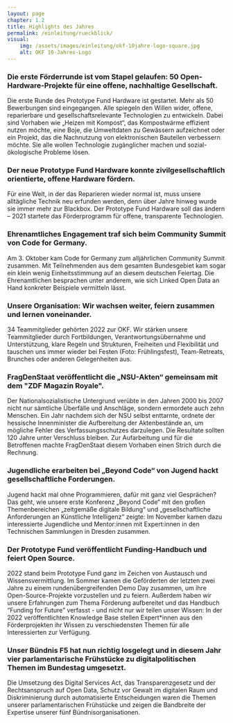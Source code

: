 ```yaml
---
layout: page
chapter: 1.2
title: Highlights des Jahres
permalink: /einleitung/rueckblick/
visual:
    img: /assets/images/einleitung/okf-10jahre-logo-square.jpg
    alt: OKF 10-Jahres-Logo
---
```


### Die erste Förderrunde ist vom Stapel gelaufen: 50 Open-Hardware-Projekte für eine offene, nachhaltige Gesellschaft.
Die erste Runde des Prototype Fund Hardware ist gestartet. Mehr als 50 Bewerbungen sind eingegangen. Alle spiegeln den Willen wider, offene, reparierbare und gesellschaftsrelevante Technologien zu entwickeln. Dabei sind Vorhaben wie „Heizen mit Kompost“, das Kompostwärme effizient nutzen möchte, eine Boje, die Umweltdaten zu Gewässern aufzeichnet oder ein Projekt, das die Nachnutzung von elektronischen Bauteilen verbessern möchte. Sie alle wollen Technologie zugänglicher machen und sozial-ökologische Probleme lösen. 

### Der neue Prototype Fund Hardware konnte zivilgesellschaftlich orientierte, offene Hardware fördern. 
Für eine Welt, in der das Reparieren wieder normal ist, muss unsere alltägliche Technik neu erfunden werden, denn über Jahre hinweg wurde sie immer mehr zur Blackbox. Der Prototype Fund Hardware soll das ändern – 2021 startete das Förderprogramm für offene, transparente Technologien. 

### Ehrenamtliches Engagement traf sich beim Community Summit von Code for Germany.
Am 3. Oktober kam Code for Germany zum alljährlichen Community Summit zusammen. Mit Teilnehmenden aus dem gesamten Bundesgebiet kam sogar ein klein wenig Einheitsstimmung auf an diesem deutschen Feiertag. Die Ehrenamtlichen besprachen unter anderem, wie sich Linked Open Data an Hand konkreter Beispiele vermitteln lässt.

### Unsere Organisation: Wir wachsen weiter, feiern zusammen und lernen voneinander.
34 Teammitglieder gehörten 2022 zur OKF. Wir stärken unsere Teammitglieder durch Fortbildungen, Verantwortungsübernahme und Unterstützung, klare Regeln und Strukturen, Freiheiten und Flexibilität und tauschen uns immer wieder bei Festen (Foto: Frühlingsfest), Team-Retreats, Brunches oder anderen Gelegenheiten aus.

### FragDenStaat veröffentlicht die „NSU-Akten“ gemeinsam mit dem "ZDF Magazin Royale". 
Der Nationalsozialistische Untergrund verübte in den Jahren 2000 bis 2007 nicht nur sämtliche Überfälle und Anschläge, sondern ermordete auch zehn Menschen. Ein Jahr nachdem sich der NSU selbst enttarnte, ordnete der hessische Innenminister die Aufbereitung der Aktenbestände an, um mögliche Fehler des Verfassungsschutzes darzulegen. Die Resultate sollten 120 Jahre unter Verschluss bleiben. Zur Aufarbeitung und für die Betroffenen machte FragDenStaat diesem Vorhaben einen Strich durch die Rechnung. 

### Jugendliche erarbeiten bei „Beyond Code“ von Jugend hackt gesellschaftliche Forderungen. 
Jugend hackt mal ohne Programmieren, dafür mit ganz viel Gesprächen? Das geht, wie unsere erste Konferenz „Beyond Code“ mit den großen Themenbereichen „zeitgemäße digitale Bildung“ und „gesellschaftliche Anforderungen an Künstliche Intelligenz“ zeigte: Im November kamen dazu interessierte Jugendliche und Mentor:innen mit Expert:innen in den Technischen Sammlungen in Dresden zusammen.

### Der Prototype Fund veröffentlicht Funding-Handbuch und feiert Open Source.
2022 stand beim Prototype Fund ganz im Zeichen von Austausch und Wissensvermittlung. Im Sommer kamen die Geförderten der letzten zwei Jahre zu einem rundenübergreifenden Demo Day zusammen, um ihre Open-Source-Projekte vorzustellen und zu feiern. Außerdem haben wir unsere Erfahrungen zum Thema Förderung aufbereitet und das Handbuch “Funding for Future” verfasst - und nicht nur wir teilen unser Wissen: In der 2022 veröffentlichten Knowledge Base stellen Expert*innen aus den Förderprojekten ihr Wissen zu verschiedensten Themen für alle Interessierten zur Verfügung.

### Unser Bündnis F5 hat nun richtig losgelegt und in diesem Jahr vier parlamentarische Frühstücke zu digitalpolitischen Themen im Bundestag umgesetzt. 
Die Umsetzung des Digital Services Act, das Transparenzgesetz und der Rechtsanspruch auf Open Data, Schutz vor Gewalt im digitalen Raum und Diskriminierung durch automatisierte Entscheidungen waren die Themen unserer parlamentarischen Frühstücke und zeigen die Bandbreite der Expertise unserer fünf Bündnisorganisationen.  






